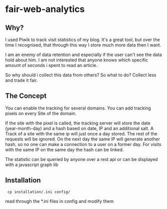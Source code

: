# fair-web-analytics

## Why?

I used Piwik to track visit statistics of my blog. It's a great tool, but over the time I recognised, that through this way I store much more data then I want. 

I am an enemy of data retention and especially if the user can't see the data hold about him. I am not interested that anyone knows which specific amount of seconds i spent to read an article. 

So why should i collect this data from others? So what to do? Collect less and trade it fair.

## The Concept

You can enable the tracking for several domains. You can add tracking pixels on every Site of the domain. 

If the site with the pixel is called, the tracking server will store the date (year-month-day) and a hash based on date, IP and an additional salt. A Track of a site with the same ip will just once a day stored. The rest of the requests will be ignored. On the next day the same IP will generate another hash, so no one can make a connection to a user on a former day. For visits with the same IP on the same day the hash can be linked. 

The statistic can be queried by anyone over a rest api or can be displayed with a javascript graph lib

## Installation

<pre><code> cp installation/.ini config/
</code></pre>
read through the *.ini files in config and modify them

